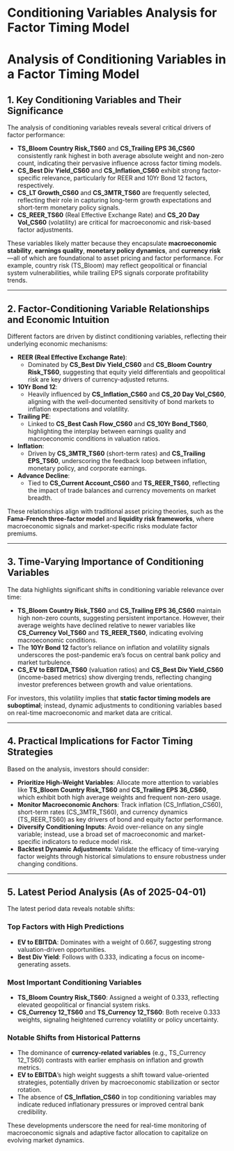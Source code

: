 # Conditioning Variables Analysis for Factor Timing Model

# Analysis of Conditioning Variables in a Factor Timing Model  

## 1. **Key Conditioning Variables and Their Significance**  
The analysis of conditioning variables reveals several critical drivers of factor performance:  

- **TS_Bloom Country Risk_TS60** and **CS_Trailing EPS 36_CS60** consistently rank highest in both average absolute weight and non-zero count, indicating their pervasive influence across factor timing models.  
- **CS_Best Div Yield_CS60** and **CS_Inflation_CS60** exhibit strong factor-specific relevance, particularly for REER and 10Yr Bond 12 factors, respectively.  
- **CS_LT Growth_CS60** and **CS_3MTR_TS60** are frequently selected, reflecting their role in capturing long-term growth expectations and short-term monetary policy signals.  
- **CS_REER_TS60** (Real Effective Exchange Rate) and **CS_20 Day Vol_CS60** (volatility) are critical for macroeconomic and risk-based factor adjustments.  

These variables likely matter because they encapsulate **macroeconomic stability**, **earnings quality**, **monetary policy dynamics**, and **currency risk**—all of which are foundational to asset pricing and factor performance. For example, country risk (TS_Bloom) may reflect geopolitical or financial system vulnerabilities, while trailing EPS signals corporate profitability trends.  

---

## 2. **Factor-Conditioning Variable Relationships and Economic Intuition**  
Different factors are driven by distinct conditioning variables, reflecting their underlying economic mechanisms:  

- **REER (Real Effective Exchange Rate)**:  
  - Dominated by **CS_Best Div Yield_CS60** and **CS_Bloom Country Risk_TS60**, suggesting that equity yield differentials and geopolitical risk are key drivers of currency-adjusted returns.  
- **10Yr Bond 12**:  
  - Heavily influenced by **CS_Inflation_CS60** and **CS_20 Day Vol_CS60**, aligning with the well-documented sensitivity of bond markets to inflation expectations and volatility.  
- **Trailing PE**:  
  - Linked to **CS_Best Cash Flow_CS60** and **CS_10Yr Bond_TS60**, highlighting the interplay between earnings quality and macroeconomic conditions in valuation ratios.  
- **Inflation**:  
  - Driven by **CS_3MTR_TS60** (short-term rates) and **CS_Trailing EPS_TS60**, underscoring the feedback loop between inflation, monetary policy, and corporate earnings.  
- **Advance Decline**:  
  - Tied to **CS_Current Account_CS60** and **TS_REER_TS60**, reflecting the impact of trade balances and currency movements on market breadth.  

These relationships align with traditional asset pricing theories, such as the **Fama-French three-factor model** and **liquidity risk frameworks**, where macroeconomic signals and market-specific risks modulate factor premiums.  

---

## 3. **Time-Varying Importance of Conditioning Variables**  
The data highlights significant shifts in conditioning variable relevance over time:  

- **TS_Bloom Country Risk_TS60** and **CS_Trailing EPS 36_CS60** maintain high non-zero counts, suggesting persistent importance. However, their average weights have declined relative to newer variables like **CS_Currency Vol_TS60** and **TS_REER_TS60**, indicating evolving macroeconomic conditions.  
- The **10Yr Bond 12** factor’s reliance on inflation and volatility signals underscores the post-pandemic era’s focus on central bank policy and market turbulence.  
- **CS_EV to EBITDA_TS60** (valuation ratios) and **CS_Best Div Yield_CS60** (income-based metrics) show diverging trends, reflecting changing investor preferences between growth and value orientations.  

For investors, this volatility implies that **static factor timing models are suboptimal**; instead, dynamic adjustments to conditioning variables based on real-time macroeconomic and market data are critical.  

---

## 4. **Practical Implications for Factor Timing Strategies**  
Based on the analysis, investors should consider:  

- **Prioritize High-Weight Variables**: Allocate more attention to variables like **TS_Bloom Country Risk_TS60** and **CS_Trailing EPS 36_CS60**, which exhibit both high average weights and frequent non-zero usage.  
- **Monitor Macroeconomic Anchors**: Track inflation (CS_Inflation_CS60), short-term rates (CS_3MTR_TS60), and currency dynamics (TS_REER_TS60) as key drivers of bond and equity factor performance.  
- **Diversify Conditioning Inputs**: Avoid over-reliance on any single variable; instead, use a broad set of macroeconomic and market-specific indicators to reduce model risk.  
- **Backtest Dynamic Adjustments**: Validate the efficacy of time-varying factor weights through historical simulations to ensure robustness under changing conditions.  

---

## 5. **Latest Period Analysis (As of 2025-04-01)**  
The latest period data reveals notable shifts:  

### **Top Factors with High Predictions**  
- **EV to EBITDA**: Dominates with a weight of 0.667, suggesting strong valuation-driven opportunities.  
- **Best Div Yield**: Follows with 0.333, indicating a focus on income-generating assets.  

### **Most Important Conditioning Variables**  
- **TS_Bloom Country Risk_TS60**: Assigned a weight of 0.333, reflecting elevated geopolitical or financial system risks.  
- **CS_Currency 12_TS60** and **TS_Currency 12_TS60**: Both receive 0.333 weights, signaling heightened currency volatility or policy uncertainty.  

### **Notable Shifts from Historical Patterns**  
- The dominance of **currency-related variables** (e.g., TS_Currency 12_TS60) contrasts with earlier emphasis on inflation and growth metrics.  
- **EV to EBITDA**’s high weight suggests a shift toward value-oriented strategies, potentially driven by macroeconomic stabilization or sector rotation.  
- The absence of **CS_Inflation_CS60** in top conditioning variables may indicate reduced inflationary pressures or improved central bank credibility.  

These developments underscore the need for real-time monitoring of macroeconomic signals and adaptive factor allocation to capitalize on evolving market dynamics.

